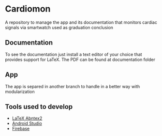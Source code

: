 # Cardiomon
A repository to manage the app and its documentation that monitors cardiac signals via smartwatch used as graduation conclusion

## Documentation
To see the documentation just install a text editor of your choice that provides support for LaTeX. The PDF can be found at documentation folder

## App
The app is separed in another branch to handle in a better way with modularization

## Tools used to develop
* [LaTeX Abntex2](https://github.com/abntex/abntex2)
* [Android Studio](https://developer.android.com/studio/index.html?hl=pt-br)
* [Firebase](https://firebase.google.com/?hl=pt-br)

